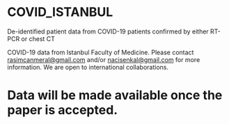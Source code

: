 # COVID_ISTANBUL
De-identified patient data from COVID-19 patients confirmed by either RT-PCR or chest CT

COVID-19 data from Istanbul Faculty of Medicine. 
Please contact rasimcanmeral@gmail.com and/or nacisenkal@gmail.com for more information.
We are open to international collaborations.


# Data will be made available once the paper is accepted.

